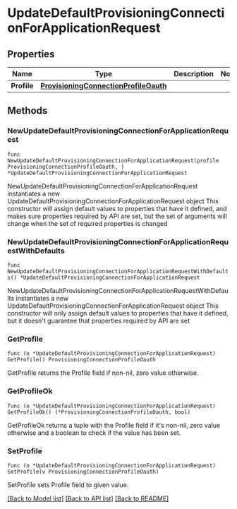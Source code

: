 # UpdateDefaultProvisioningConnectionForApplicationRequest

## Properties

Name | Type | Description | Notes
------------ | ------------- | ------------- | -------------
**Profile** | [**ProvisioningConnectionProfileOauth**](ProvisioningConnectionProfileOauth.md) |  | 

## Methods

### NewUpdateDefaultProvisioningConnectionForApplicationRequest

`func NewUpdateDefaultProvisioningConnectionForApplicationRequest(profile ProvisioningConnectionProfileOauth, ) *UpdateDefaultProvisioningConnectionForApplicationRequest`

NewUpdateDefaultProvisioningConnectionForApplicationRequest instantiates a new UpdateDefaultProvisioningConnectionForApplicationRequest object
This constructor will assign default values to properties that have it defined,
and makes sure properties required by API are set, but the set of arguments
will change when the set of required properties is changed

### NewUpdateDefaultProvisioningConnectionForApplicationRequestWithDefaults

`func NewUpdateDefaultProvisioningConnectionForApplicationRequestWithDefaults() *UpdateDefaultProvisioningConnectionForApplicationRequest`

NewUpdateDefaultProvisioningConnectionForApplicationRequestWithDefaults instantiates a new UpdateDefaultProvisioningConnectionForApplicationRequest object
This constructor will only assign default values to properties that have it defined,
but it doesn't guarantee that properties required by API are set

### GetProfile

`func (o *UpdateDefaultProvisioningConnectionForApplicationRequest) GetProfile() ProvisioningConnectionProfileOauth`

GetProfile returns the Profile field if non-nil, zero value otherwise.

### GetProfileOk

`func (o *UpdateDefaultProvisioningConnectionForApplicationRequest) GetProfileOk() (*ProvisioningConnectionProfileOauth, bool)`

GetProfileOk returns a tuple with the Profile field if it's non-nil, zero value otherwise
and a boolean to check if the value has been set.

### SetProfile

`func (o *UpdateDefaultProvisioningConnectionForApplicationRequest) SetProfile(v ProvisioningConnectionProfileOauth)`

SetProfile sets Profile field to given value.



[[Back to Model list]](../README.md#documentation-for-models) [[Back to API list]](../README.md#documentation-for-api-endpoints) [[Back to README]](../README.md)


